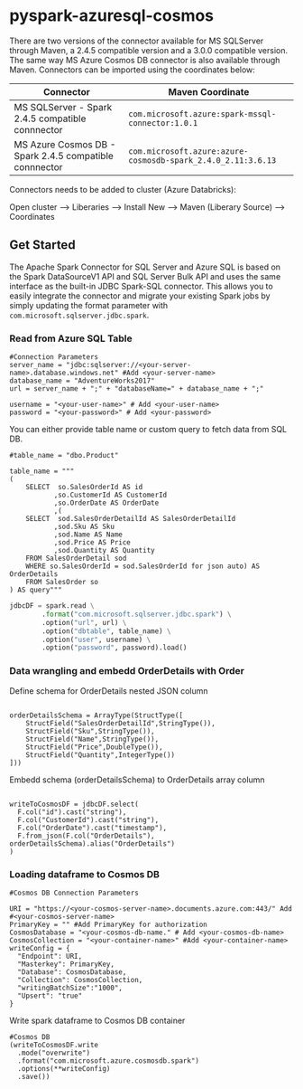 # pyspark-azuresql-cosmos

There are two versions of the connector available for MS SQLServer through Maven, a 2.4.5 compatible version and a 3.0.0 compatible version. The same way MS Azure Cosmos DB connector is also available through Maven. Connectors can be imported using the coordinates below:


| Connector | Maven Coordinate |
| --------- | ------------------ |
|MS SQLServer - Spark 2.4.5 compatible connnector | `com.microsoft.azure:spark-mssql-connector:1.0.1` |
|MS Azure Cosmos DB - Spark 2.4.5 compatible connnector | `com.microsoft.azure:azure-cosmosdb-spark_2.4.0_2.11:3.6.13` |

Connectors needs to be added to cluster (Azure Databricks):

Open cluster --> Liberaries --> Install New --> Maven (Liberary Source) --> Coordinates


## Get Started

The Apache Spark Connector for SQL Server and Azure SQL is based on the Spark DataSourceV1 API and SQL Server Bulk API and uses the same interface as the built-in JDBC Spark-SQL connector. This allows you to easily integrate the connector and migrate your existing Spark jobs by simply updating the format parameter with `com.microsoft.sqlserver.jdbc.spark`.


### Read from Azure SQL Table
```
#Connection Parameters
server_name = "jdbc:sqlserver://<your-server-name>.database.windows.net" #Add <your-server-name>
database_name = "AdventureWorks2017"
url = server_name + ";" + "databaseName=" + database_name + ";"

username = "<your-user-name>" # Add <your-user-name>
password = "<your-password>" # Add <your-password>
```
You can either provide table name or custom query to fetch data from SQL DB. 

```
#table_name = "dbo.Product"

table_name = """
(
	SELECT  so.SalesOrderId AS id
	       ,so.CustomerId AS CustomerId
	       ,so.OrderDate AS OrderDate
	       ,(
	SELECT  sod.SalesOrderDetailId AS SalesOrderDetailId
	       ,sod.Sku AS Sku
	       ,sod.Name AS Name
	       ,sod.Price AS Price
	       ,sod.Quantity AS Quantity
	FROM SalesOrderDetail sod
	WHERE so.SalesOrderId = sod.SalesOrderId for json auto) AS OrderDetails 
	FROM SalesOrder so
) AS query"""
```

```python
jdbcDF = spark.read \
        .format("com.microsoft.sqlserver.jdbc.spark") \
        .option("url", url) \
        .option("dbtable", table_name) \
        .option("user", username) \
        .option("password", password).load()
```

### Data wrangling and embedd OrderDetails with Order

Define schema for OrderDetails nested JSON column

```from pyspark.sql.types import *

orderDetailsSchema = ArrayType(StructType([
    StructField("SalesOrderDetailId",StringType()),
    StructField("Sku",StringType()),
    StructField("Name",StringType()),
    StructField("Price",DoubleType()),
    StructField("Quantity",IntegerType())
]))
```
Embedd schema (orderDetailsSchema) to OrderDetails array column

```from pyspark.sql import functions as F

writeToCosmosDF = jdbcDF.select(
  F.col("id").cast("string"),
  F.col("CustomerId").cast("string"),
  F.col("OrderDate").cast("timestamp"),
  F.from_json(F.col("OrderDetails"), orderDetailsSchema).alias("OrderDetails")
)
```
### Loading dataframe to Cosmos DB

```
#Cosmos DB Connection Parameters

URI = "https://<your-cosmos-server-name>.documents.azure.com:443/" Add #<your-cosmos-server-name>
PrimaryKey = "" #Add PrimaryKey for authorization
CosmosDatabase = "<your-cosmos-db-name." # Add <your-cosmos-db-name>
CosmosCollection = "<your-container-name>" #Add <your-container-name>
writeConfig = {
  "Endpoint": URI,
  "Masterkey": PrimaryKey,
  "Database": CosmosDatabase,
  "Collection": CosmosCollection,
  "writingBatchSize":"1000",
  "Upsert": "true"
}
```
Write spark dataframe to Cosmos DB container
```
#Cosmos DB 
(writeToCosmosDF.write
  .mode("overwrite")
  .format("com.microsoft.azure.cosmosdb.spark")
  .options(**writeConfig)
  .save())
  ```
